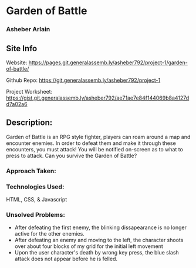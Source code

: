 # Garden of Battle
### Asheber Arlain

## Site Info
Website: https://pages.git.generalassemb.ly/asheber792/project-1/garden-of-battle/

Github Repo: https://git.generalassemb.ly/asheber792/project-1

Project Worksheet: https://gist.git.generalassemb.ly/asheber792/ae71ae7e84f144069b8a4127dd7a02a6

## Description: 
Garden of Battle is an RPG style fighter, players can roam around a map and encounter enemies. In order to defeat them and make it through these encounters, you must attack! You will be notified on-screen as to what to press to attack. Can you survive the Garden of Battle?

### Approach Taken: 


### Technologies Used:
HTML, CSS, & Javascript

### Unsolved Problems: 
- After defeating the first enemy, the blinking dissapearance is no longer active for the other enemies. 
- After defeating an enemy and moving to the left, the character shoots over about four blocks of my grid for the initial left movement
- Upon the user character's death by wrong key press, the blue slash attack does not appear before he is felled.
